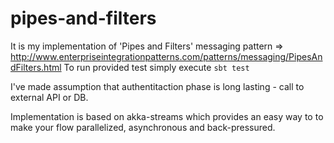 # pipes-and-filters

It is my implementation of 'Pipes and Filters' messaging pattern => http://www.enterpriseintegrationpatterns.com/patterns/messaging/PipesAndFilters.html
To run provided test simply execute `sbt test`

I've made assumption that authentitaction phase is long lasting - call to external API or DB. 

Implementation is based on akka-streams which provides an easy way to to make your flow parallelized, asynchronous and back-pressured.
